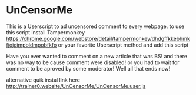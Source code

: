 # UnCensorMe

This is a Userscript to ad uncensored comment to every webpage.
to use this script install Tampermonkey
https://chrome.google.com/webstore/detail/tampermonkey/dhdgffkkebhmkfjojejmpbldmpobfkfo
or your favorite Userscript method
and add this script

Have you ever wanted to comment on a new article that was BS! and there was no way to be cause comment were disabled!
or you had to wait for comment to be aproved by some moderator!
Well all that ends now!

alternative quik instal link here
http://trainer0.website/UnCensorMe/UnCensorMe.user.js
